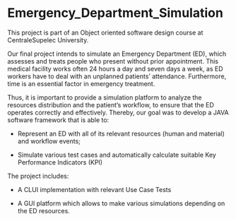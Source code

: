 # Emergency_Department_Simulation

This project is part of an Object oriented software design course at CentraleSupelec University.

Our final project intends to simulate an Emergency Department (ED), which assesses and treats people who present without prior appointment. This medical facility works often 24 hours a day and seven days a week, as ED workers have to deal with an unplanned patients’ attendance. Furthermore, time is an essential factor in emergency treatment. 

Thus, it is important to provide a simulation platform to analyze the resources distribution and the patient’s workflow, to ensure that the ED operates correctly and effectively. Thereby, our goal was to develop a JAVA software framework that is able to:

- Represent an ED with all of its relevant resources (human and material) and workflow events;

- Simulate various test cases and automatically calculate suitable Key Performance Indicators
(KPI)

The project includes:

- A CLUI implementation with relevant Use Case Tests 

- A GUI platform which allows to make various simulations depending on the ED resources.
